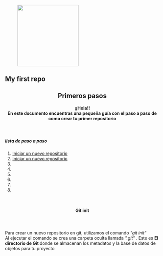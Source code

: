 <figure>
    <img src = "https://img.icons8.com/3d-fluency/344/github.png"  height = 200px width= 200px>
</figure>

<section>
    <h1>
    <strong>
        My first repo
    </strong>
    </h1>
</section>

<section>
    <article>
    <header>
     <h2>
        <strong>
            Primeros pasos
        </strong>
     </h2>
        <h4>
        <header>
        ¡¡Hola!!<br> 
            En este documento encuentras una pequeña guía con el paso a paso de como crear tu primer repositorio 
        </h4>
     </header>
     <footer>
       <h5>
        lista de paso a paso
       </h5>
       <ol>
        <li>
           <a href="#container-git-init">Iniciar un nuevo repositorio</a>
        </li>
        <li>
            <a href="#container-git-init">Iniciar un nuevo repositorio</a>
        </li>
        <li>
        </li>
        <li>
        </li>
        <li>
        </li>
        <li>
        </li>
        <li>
        </li>
        <li>
        </li>
       </ol>
     </footer>
    </article>
    <br>
    <section>
     <article id="container-git-init">
     <header>
        <h4>
        <strong>
            Git init
        </strong>
        </h4>
     </header>
     <footer>
        <p>
        Para crear un nuevo repositorio en git, utilizamos el comando <em>"git  init" </em>
        </br>
        Al ejecutar el comando se crea una carpeta oculta  llamada <em>".git"</em> . Este es <strong>El directorio de Git </strong>  donde se almacenan los metadatos y la base de datos de objetos para tu proyecto
     </footer>
     </article>
    </section>

</section>
